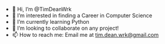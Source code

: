 - 👋 Hi, I’m @TimDeanWrk
- 👀 I’m interested in finding a Career in Computer Science 
- 🌱 I’m currently learning Python
- 💞️ I’m looking to collaborate on any project!
- 📫 How to reach me: Email me at tim.dean.wrk@gmail.com

<!---
TimDeanWrk/TimDeanWrk is a ✨ special ✨ repository because its `README.md` (this file) appears on your GitHub profile.
You can click the Preview link to take a look at your changes.
--->
